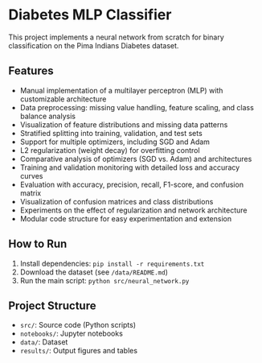 # Diabetes MLP Classifier

This project implements a neural network from scratch for binary classification on the Pima Indians Diabetes dataset.

## Features

- Manual implementation of a multilayer perceptron (MLP) with customizable architecture
- Data preprocessing: missing value handling, feature scaling, and class balance analysis
- Visualization of feature distributions and missing data patterns
- Stratified splitting into training, validation, and test sets
- Support for multiple optimizers, including SGD and Adam
- L2 regularization (weight decay) for overfitting control
- Comparative analysis of optimizers (SGD vs. Adam) and architectures
- Training and validation monitoring with detailed loss and accuracy curves
- Evaluation with accuracy, precision, recall, F1-score, and confusion matrix
- Visualization of confusion matrices and class distributions
- Experiments on the effect of regularization and network architecture
- Modular code structure for easy experimentation and extension

## How to Run

1. Install dependencies:
   `pip install -r requirements.txt`
2. Download the dataset (see `/data/README.md`)
3. Run the main script:
   `python src/neural_network.py`

## Project Structure

- `src/`: Source code (Python scripts)
- `notebooks/`: Jupyter notebooks 
- `data/`: Dataset 
- `results/`: Output figures and tables
